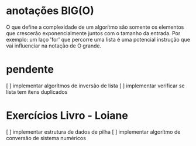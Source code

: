 # anotações BIG(O)
O que define a complexidade de um algorítmo são somente os elementos que crescerão exponencialmente juntos com o tamanho da entrada. Por exemplo: um laço 'for' que percorre uma lista é uma potencial instrução que vai influenciar na notação de O grande.

# pendente
[ ] implementar algorítmos de inversão de lista
[ ] implementar verificar se lista tem itens duplicados


# Exercícios Livro - Loiane
[ ] implementar estrutura de dados de pilha
[ ] implementar algorítmo de conversão de sistema numéricos